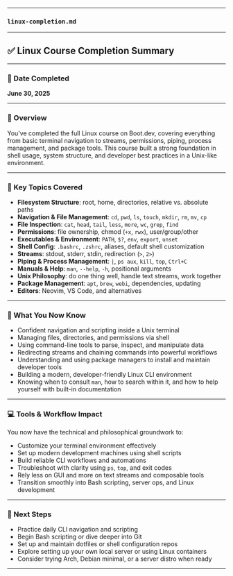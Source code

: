 
---

### `linux-completion.md`

---

## ✅ Linux Course Completion Summary

---

### 📅 Date Completed

**June 30, 2025**

---

### 📘 Overview

You’ve completed the full Linux course on Boot.dev, covering everything from basic terminal navigation to streams, permissions, piping, process management, and package tools. This course built a strong foundation in shell usage, system structure, and developer best practices in a Unix-like environment.

---

### 🔑 Key Topics Covered

* **Filesystem Structure**: root, home, directories, relative vs. absolute paths
* **Navigation & File Management**: `cd`, `pwd`, `ls`, `touch`, `mkdir`, `rm`, `mv`, `cp`
* **File Inspection**: `cat`, `head`, `tail`, `less`, `more`, `wc`, `grep`, `find`
* **Permissions**: file ownership, chmod (`+x`, `rwx`), user/group/other
* **Executables & Environment**: `PATH`, `$?`, `env`, `export`, `unset`
* **Shell Config**: `.bashrc`, `.zshrc`, aliases, default shell customization
* **Streams**: stdout, stderr, stdin, redirection (`>`, `2>`)
* **Piping & Process Management**: `|`, `ps aux`, `kill`, `top`, `Ctrl+C`
* **Manuals & Help**: `man`, `--help`, `-h`, positional arguments
* **Unix Philosophy**: do one thing well, handle text streams, work together
* **Package Management**: `apt`, `brew`, `webi`, dependencies, updating
* **Editors**: Neovim, VS Code, and alternatives

---

### 🧠 What You Now Know

* Confident navigation and scripting inside a Unix terminal
* Managing files, directories, and permissions via shell
* Using command-line tools to parse, inspect, and manipulate data
* Redirecting streams and chaining commands into powerful workflows
* Understanding and using package managers to install and maintain developer tools
* Building a modern, developer-friendly Linux CLI environment
* Knowing when to consult `man`, how to search within it, and how to help yourself with built-in documentation

---

### 💻 Tools & Workflow Impact

You now have the technical and philosophical groundwork to:

* Customize your terminal environment effectively
* Set up modern development machines using shell scripts
* Build reliable CLI workflows and automations
* Troubleshoot with clarity using `ps`, `top`, and exit codes
* Rely less on GUI and more on text streams and composable tools
* Transition smoothly into Bash scripting, server ops, and Linux development

---

### 🎯 Next Steps

* Practice daily CLI navigation and scripting
* Begin Bash scripting or dive deeper into Git
* Set up and maintain dotfiles or shell configuration repos
* Explore setting up your own local server or using Linux containers
* Consider trying Arch, Debian minimal, or a server distro when ready

---

